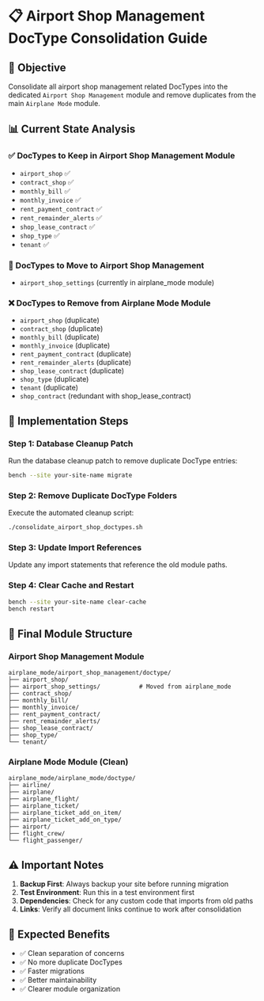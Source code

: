 # 📋 Airport Shop Management DocType Consolidation Guide

## 🎯 Objective
Consolidate all airport shop management related DocTypes into the dedicated `Airport Shop Management` module and remove duplicates from the main `Airplane Mode` module.

## 📊 Current State Analysis

### ✅ DocTypes to Keep in Airport Shop Management Module
- `airport_shop` ✅
- `contract_shop` ✅
- `monthly_bill` ✅
- `monthly_invoice` ✅
- `rent_payment_contract` ✅
- `rent_remainder_alerts` ✅
- `shop_lease_contract` ✅
- `shop_type` ✅
- `tenant` ✅

### 🔄 DocTypes to Move to Airport Shop Management
- `airport_shop_settings` (currently in airplane_mode module)

### ❌ DocTypes to Remove from Airplane Mode Module
- `airport_shop` (duplicate)
- `contract_shop` (duplicate)
- `monthly_bill` (duplicate)
- `monthly_invoice` (duplicate)
- `rent_payment_contract` (duplicate)
- `rent_remainder_alerts` (duplicate)
- `shop_lease_contract` (duplicate)
- `shop_type` (duplicate)
- `tenant` (duplicate)
- `shop_contract` (redundant with shop_lease_contract)

## 🚀 Implementation Steps

### Step 1: Database Cleanup Patch
Run the database cleanup patch to remove duplicate DocType entries:

```bash
bench --site your-site-name migrate
```

### Step 2: Remove Duplicate DocType Folders
Execute the automated cleanup script:

```bash
./consolidate_airport_shop_doctypes.sh
```

### Step 3: Update Import References
Update any import statements that reference the old module paths.

### Step 4: Clear Cache and Restart
```bash
bench --site your-site-name clear-cache
bench restart
```

## 📁 Final Module Structure

### Airport Shop Management Module
```
airplane_mode/airport_shop_management/doctype/
├── airport_shop/
├── airport_shop_settings/           # Moved from airplane_mode
├── contract_shop/
├── monthly_bill/
├── monthly_invoice/
├── rent_payment_contract/
├── rent_remainder_alerts/
├── shop_lease_contract/
├── shop_type/
└── tenant/
```

### Airplane Mode Module (Clean)
```
airplane_mode/airplane_mode/doctype/
├── airline/
├── airplane/
├── airplane_flight/
├── airplane_ticket/
├── airplane_ticket_add_on_item/
├── airplane_ticket_add_on_type/
├── airport/
├── flight_crew/
└── flight_passenger/
```

## ⚠️ Important Notes

1. **Backup First**: Always backup your site before running migration
2. **Test Environment**: Run this in a test environment first
3. **Dependencies**: Check for any custom code that imports from old paths
4. **Links**: Verify all document links continue to work after consolidation

## 🎉 Expected Benefits

- ✅ Clean separation of concerns
- ✅ No more duplicate DocTypes
- ✅ Faster migrations
- ✅ Better maintainability
- ✅ Clearer module organization
